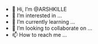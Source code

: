 - 👋 Hi, I’m @ARSHKILLE
- 👀 I’m interested in ...
- 🌱 I’m currently learning ...
- 💞️ I’m looking to collaborate on ...
- 📫 How to reach me ...

<!---
ARSHKILLE/ARSHKILLE is a ✨ special ✨ repository because its `README.md` (this file) appears on your GitHub profile.
You can click the Preview link to take a look at your changes.
--->
